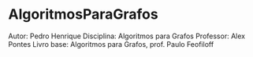 # AlgoritmosParaGrafos
Autor: Pedro Henrique
Disciplina: Algoritmos para Grafos
Professor: Alex Pontes
Livro base: Algoritmos para Grafos, prof. Paulo Feofiloff